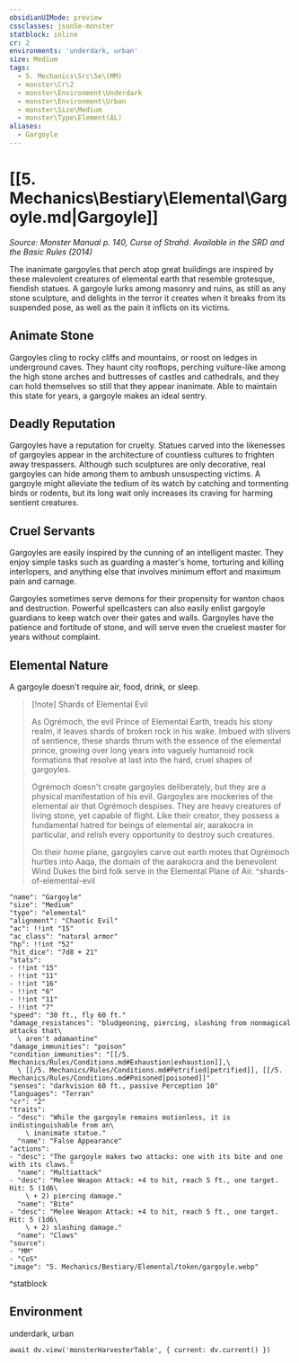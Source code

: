 ```yaml
---
obsidianUIMode: preview
cssclasses: json5e-monster
statblock: inline
cr: 2
environments: 'underdark, urban'
size: Medium
tags:
  - 5. Mechanics\Src\5e\(MM)
  - monster\Cr\2
  - monster\Environment\Underdark
  - monster\Environment\Urban
  - monster\Size\Medium
  - monster\Type\Element(AL)
aliases:
  - Gargoyle
---
```

# [[5. Mechanics\Bestiary\Elemental\Gargoyle.md|Gargoyle]]
*Source: Monster Manual p. 140, Curse of Strahd. Available in the <span title='Systems Reference Document (5.1)'>SRD</span> and the Basic Rules (2014)*

The inanimate gargoyles that perch atop great buildings are inspired by these malevolent creatures of elemental earth that resemble grotesque, fiendish statues. A gargoyle lurks among masonry and ruins, as still as any stone sculpture, and delights in the terror it creates when it breaks from its suspended pose, as well as the pain it inflicts on its victims.

## Animate Stone

Gargoyles cling to rocky cliffs and mountains, or roost on ledges in underground caves. They haunt city rooftops, perching vulture-like among the high stone arches and buttresses of castles and cathedrals, and they can hold themselves so still that they appear inanimate. Able to maintain this state for years, a gargoyle makes an ideal sentry.

## Deadly Reputation

Gargoyles have a reputation for cruelty. Statues carved into the likenesses of gargoyles appear in the architecture of countless cultures to frighten away trespassers. Although such sculptures are only decorative, real gargoyles can hide among them to ambush unsuspecting victims. A gargoyle might alleviate the tedium of its watch by catching and tormenting birds or rodents, but its long wait only increases its craving for harming sentient creatures.

## Cruel Servants

Gargoyles are easily inspired by the cunning of an intelligent master. They enjoy simple tasks such as guarding a master's home, torturing and killing interlopers, and anything else that involves minimum effort and maximum pain and carnage.

Gargoyles sometimes serve demons for their propensity for wanton chaos and destruction. Powerful spellcasters can also easily enlist gargoyle guardians to keep watch over their gates and walls. Gargoyles have the patience and fortitude of stone, and will serve even the cruelest master for years without complaint.

## Elemental Nature

A gargoyle doesn't require air, food, drink, or sleep.

> [!note] Shards of Elemental Evil
> 
> As Ogrémoch, the evil Prince of Elemental Earth, treads his stony realm, it leaves shards of broken rock in his wake. Imbued with slivers of sentience, these shards thrum with the essence of the elemental prince, growing over long years into vaguely humanoid rock formations that resolve at last into the hard, cruel shapes of gargoyles.
> 
> Ogrémoch doesn't create gargoyles deliberately, but they are a physical manifestation of his evil. Gargoyles are mockeries of the elemental air that Ogrémoch despises. They are heavy creatures of living stone, yet capable of flight. Like their creator, they possess a fundamental hatred for beings of elemental air, aarakocra in particular, and relish every opportunity to destroy such creatures.
> 
> On their home plane, gargoyles carve out earth motes that Ogrémoch hurtles into Aaqa, the domain of the aarakocra and the benevolent Wind Dukes the bird folk serve in the Elemental Plane of Air.
^shards-of-elemental-evil

```statblock
"name": "Gargoyle"
"size": "Medium"
"type": "elemental"
"alignment": "Chaotic Evil"
"ac": !!int "15"
"ac_class": "natural armor"
"hp": !!int "52"
"hit_dice": "7d8 + 21"
"stats":
- !!int "15"
- !!int "11"
- !!int "16"
- !!int "6"
- !!int "11"
- !!int "7"
"speed": "30 ft., fly 60 ft."
"damage_resistances": "bludgeoning, piercing, slashing from nonmagical attacks that\
  \ aren't adamantine"
"damage_immunities": "poison"
"condition_immunities": "[[/5. Mechanics/Rules/Conditions.md#Exhaustion|exhaustion]],\
  \ [[/5. Mechanics/Rules/Conditions.md#Petrified|petrified]], [[/5. Mechanics/Rules/Conditions.md#Poisoned|poisoned]]"
"senses": "darkvision 60 ft., passive Perception 10"
"languages": "Terran"
"cr": "2"
"traits":
- "desc": "While the gargoyle remains motionless, it is indistinguishable from an\
    \ inanimate statue."
  "name": "False Appearance"
"actions":
- "desc": "The gargoyle makes two attacks: one with its bite and one with its claws."
  "name": "Multiattack"
- "desc": "Melee Weapon Attack: +4 to hit, reach 5 ft., one target. Hit: 5 (1d6\
    \ + 2) piercing damage."
  "name": "Bite"
- "desc": "Melee Weapon Attack: +4 to hit, reach 5 ft., one target. Hit: 5 (1d6\
    \ + 2) slashing damage."
  "name": "Claws"
"source":
- "MM"
- "CoS"
"image": "5. Mechanics/Bestiary/Elemental/token/gargoyle.webp"
```
^statblock

## Environment

underdark, urban

```dataviewjs
await dv.view('monsterHarvesterTable', { current: dv.current() })
```
